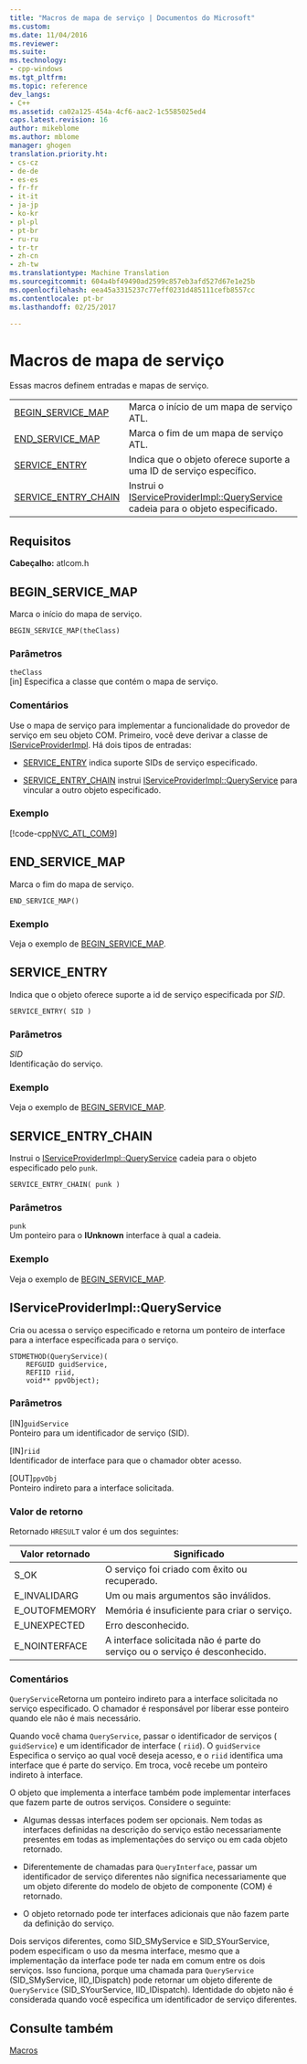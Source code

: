 ```yaml
---
title: "Macros de mapa de serviço | Documentos do Microsoft"
ms.custom: 
ms.date: 11/04/2016
ms.reviewer: 
ms.suite: 
ms.technology:
- cpp-windows
ms.tgt_pltfrm: 
ms.topic: reference
dev_langs:
- C++
ms.assetid: ca02a125-454a-4cf6-aac2-1c5585025ed4
caps.latest.revision: 16
author: mikeblome
ms.author: mblome
manager: ghogen
translation.priority.ht:
- cs-cz
- de-de
- es-es
- fr-fr
- it-it
- ja-jp
- ko-kr
- pl-pl
- pt-br
- ru-ru
- tr-tr
- zh-cn
- zh-tw
ms.translationtype: Machine Translation
ms.sourcegitcommit: 604a4bf49490ad2599c857eb3afd527d67e1e25b
ms.openlocfilehash: eea45a3315237c77eff0231d485111cefb8557cc
ms.contentlocale: pt-br
ms.lasthandoff: 02/25/2017

---
```

# <a name="service-map-macros"></a>Macros de mapa de serviço
Essas macros definem entradas e mapas de serviço.  
  
|||  
|-|-|  
|[BEGIN_SERVICE_MAP](#begin_service_map)|Marca o início de um mapa de serviço ATL.|  
|[END_SERVICE_MAP](#end_service_map)|Marca o fim de um mapa de serviço ATL.|  
|[SERVICE_ENTRY](#service_entry)|Indica que o objeto oferece suporte a uma ID de serviço específico.|  
|[SERVICE_ENTRY_CHAIN](#service_entry_chain)|Instrui o [IServiceProviderImpl::QueryService](#queryservice) cadeia para o objeto especificado.|  

## <a name="requirements"></a>Requisitos  
 **Cabeçalho:** atlcom.h  
   
##  <a name="begin_service_map"></a>BEGIN_SERVICE_MAP  
 Marca o início do mapa de serviço.  
  
```
BEGIN_SERVICE_MAP(theClass)
```  
  
### <a name="parameters"></a>Parâmetros  
 `theClass`  
 [in] Especifica a classe que contém o mapa de serviço.  
  
### <a name="remarks"></a>Comentários  
 Use o mapa de serviço para implementar a funcionalidade do provedor de serviço em seu objeto COM. Primeiro, você deve derivar a classe de [IServiceProviderImpl](../../atl/reference/iserviceproviderimpl-class.md). Há dois tipos de entradas:  
  
- [SERVICE_ENTRY](#service_entry) indica suporte SIDs de serviço especificado.  
  
- [SERVICE_ENTRY_CHAIN](#service_entry_chain) instrui [IServiceProviderImpl::QueryService](#queryservice) para vincular a outro objeto especificado.  
  
### <a name="example"></a>Exemplo  
 [!code-cpp[NVC_ATL_COM&#57;](../../atl/codesnippet/cpp/service-map-macros_1.h)]  
  
##  <a name="end_service_map"></a>END_SERVICE_MAP  
 Marca o fim do mapa de serviço.  
  
```
END_SERVICE_MAP()
```  
  
### <a name="example"></a>Exemplo  
 Veja o exemplo de [BEGIN_SERVICE_MAP](#begin_service_map).  
  
##  <a name="service_entry"></a>SERVICE_ENTRY  
 Indica que o objeto oferece suporte a id de serviço especificada por *SID*.  
  
```
SERVICE_ENTRY( SID )
```  
  
### <a name="parameters"></a>Parâmetros  
 *SID*  
 Identificação do serviço.  
  
### <a name="example"></a>Exemplo  
 Veja o exemplo de [BEGIN_SERVICE_MAP](#begin_service_map).  
  
##  <a name="service_entry_chain"></a>SERVICE_ENTRY_CHAIN  
 Instrui o [IServiceProviderImpl::QueryService](#queryservice) cadeia para o objeto especificado pelo `punk`.  
  
```
SERVICE_ENTRY_CHAIN( punk )
```  
  
### <a name="parameters"></a>Parâmetros  
 `punk`  
 Um ponteiro para o **IUnknown** interface à qual a cadeia.  
  
### <a name="example"></a>Exemplo  
 Veja o exemplo de [BEGIN_SERVICE_MAP](#begin_service_map).  
  
##  <a name="queryservice"></a>IServiceProviderImpl::QueryService  
 Cria ou acessa o serviço especificado e retorna um ponteiro de interface para a interface especificada para o serviço.  
  
```
STDMETHOD(QueryService)( 
    REFGUID guidService,
    REFIID riid,
    void** ppvObject);
```  
  
### <a name="parameters"></a>Parâmetros  
 [IN]`guidService`  
 Ponteiro para um identificador de serviço (SID).  
  
 [IN]`riid`  
 Identificador de interface para que o chamador obter acesso.  
  
 [OUT]`ppvObj`  
 Ponteiro indireto para a interface solicitada.  
  
### <a name="return-value"></a>Valor de retorno  
 Retornado `HRESULT` valor é um dos seguintes:  
  
|Valor retornado|Significado|  
|------------------|-------------|  
|S_OK|O serviço foi criado com êxito ou recuperado.|  
|E_INVALIDARG|Um ou mais argumentos são inválidos.|  
|E_OUTOFMEMORY|Memória é insuficiente para criar o serviço.|  
|E_UNEXPECTED|Erro desconhecido.|  
|E_NOINTERFACE|A interface solicitada não é parte do serviço ou o serviço é desconhecido.|  
  
### <a name="remarks"></a>Comentários  
 `QueryService`Retorna um ponteiro indireto para a interface solicitada no serviço especificado. O chamador é responsável por liberar esse ponteiro quando ele não é mais necessário.  
  
 Quando você chama `QueryService`, passar o identificador de serviços ( `guidService`) e um identificador de interface ( `riid`). O `guidService` Especifica o serviço ao qual você deseja acesso, e o `riid` identifica uma interface que é parte do serviço. Em troca, você recebe um ponteiro indireto à interface.  
  
 O objeto que implementa a interface também pode implementar interfaces que fazem parte de outros serviços. Considere o seguinte:  
  
-   Algumas dessas interfaces podem ser opcionais. Nem todas as interfaces definidas na descrição do serviço estão necessariamente presentes em todas as implementações do serviço ou em cada objeto retornado.  
  
-   Diferentemente de chamadas para `QueryInterface`, passar um identificador de serviço diferentes não significa necessariamente que um objeto diferente do modelo de objeto de componente (COM) é retornado.  
  
-   O objeto retornado pode ter interfaces adicionais que não fazem parte da definição do serviço.  
  
 Dois serviços diferentes, como SID_SMyService e SID_SYourService, podem especificam o uso da mesma interface, mesmo que a implementação da interface pode ter nada em comum entre os dois serviços. Isso funciona, porque uma chamada para `QueryService` (SID_SMyService, IID_IDispatch) pode retornar um objeto diferente de `QueryService` (SID_SYourService, IID_IDispatch). Identidade do objeto não é considerada quando você especifica um identificador de serviço diferentes.  
  
## <a name="see-also"></a>Consulte também  
 [Macros](../../atl/reference/atl-macros.md)

